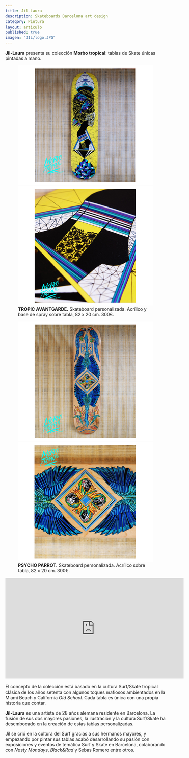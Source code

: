 ```yaml
---
title: Jil-Laura
description: Skateboards Barcelona art design
category: Pintura
layout: articulo
published: true
imagen: "JIL/logo.JPG"
---
```


**Jil-Laura** presenta su colección **Morbo tropical**: tablas de Skate únicas pintadas a mano.

<figure class="half">
	<a href="/images/JIL/1A.jpg"><img src="/images/JIL/1A.jpg" alt="Jil-Laura Skateboard Barcelona art design"></a>
	<a href="/images/JIL/1B.jpg"><img src="/images/JIL/1B.jpg" alt="Jil-LauraSkateboard Barcelona art design"></a><figcaption>
<b>TROPIC AVANTGARDE.</b> Skateboard personalizada. Acrílico y base de spray sobre tabla, 82 x 20 cm. 300€.</figcaption>
</figure>


<figure class="half">
	<a href="/images/JIL/2A.jpg"><img src="/images/JIL/2A.jpg" alt="Jil-Laura Skateboard Barcelona art design"></a>
	<a href="/images/JIL/2B.jpg"><img src="/images/JIL/2B.jpg" alt="Jil-Laura Skateboard Barcelona art design"></a><figcaption>
<b>PSYCHO PARROT.</b> Skateboard personalizada. Acrílico sobre tabla, 82 x 20 cm. 300€.</figcaption>
</figure>



<iframe width="560" height="315" src="http://player.vimeo.com/video/132708228?title=0&byline=0&portrait=0" frameborder="0"> </iframe>



El concepto de la colección está basado en la cultura Surf/Skate tropical clásica de los años setenta con algunos toques mafiosos ambientados en la Miami Beach y California _Old School_. Cada tabla es única con una propia historia que contar.

**Jil-Laura** es una artista de 28 años alemana residente en Barcelona. La fusión de sus dos mayores pasiones, la ilustración y la cultura Surf/Skate ha desembocado en la creación de estas tablas personalizadas.

Jil se crió en la cultura del Surf gracias a sus hermanos mayores, y empezando por pintar sus tablas acabó desarrollando su pasión con exposiciones y eventos de temática Surf y Skate en Barcelona, colaborando con _Nasty Mondays_, _Black&Rad_ y Sebas Romero entre otros. 
